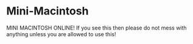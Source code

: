 # Mini-Macintosh
MINI MACINTOSH ONLINE!
If you see this then please do not mess with anything unless you are allowed to use this!
